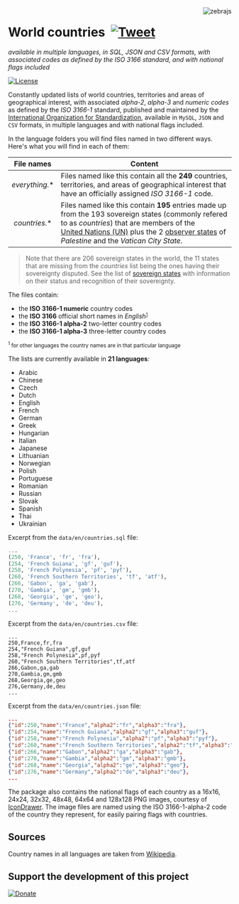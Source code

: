 <img src="https://raw.githubusercontent.com/stefangabos/zebrajs/master/docs/images/logo.png" alt="zebrajs" align="right">

# World countries &nbsp;[![Tweet](https://img.shields.io/twitter/url/http/shields.io.svg?style=social)](https://twitter.com/intent/tweet?text=Constantly%20updated%20lists%20of%20world%20countries%20and%20their%20ISO%203166%20codes,%20available%20in%20MySQL,%20JSON%20and%20CSV%20formats,%20in%20multiple%20languages%20and%20with%20national%20flags%20included&url=https://github.com/stefangabos/world_countries&via=stefangabos&hashtags=countries,flags,iso-3166)

*available in multiple languages, in SQL, JSON and CSV formats, with associated codes as defined by the ISO 3166 standard, and with national flags included*

[![License](https://img.shields.io/github/license/stefangabos/world_countries.svg)](https://github.com/stefangabos/world_countries/blob/master/LICENSE.md)

Constantly updated lists of world countries, territories and areas of geographical interest, with associated *alpha-2*, *alpha-3* and *numeric codes* as defined by the *ISO 3166-1* standard, published and maintained by the [International Organization for Standardization](https://www.iso.org/iso-3166-country-codes.html), available in `MySQL`, `JSON` and `CSV` formats, in multiple languages and with national flags included.

In the language folders you will find files named in two different ways. Here's what you will find in each of them:

|File names | Content |
|:---:|---
| <a name="everything"></a>*everything.** | Files named like this contain all the **249** countries, territories, and areas of geographical interest that have an officially assigned *ISO 3166-1* code.
| <a name="countries"></a>*countries.** | Files named like this contain **195** entries made up from the 193 sovereign states (commonly refered to as *countries*) that are members of the [United&nbsp;Nations (UN)](http://www.un.org/en/member-states/index.html) plus the 2 [observer states](https://en.wikipedia.org/wiki/United_Nations_General_Assembly_observers) of *Palestine* and the *Vatican City State*.

> Note that there are 206 sovereign states in the world, the 11 states that are missing from the *countries* list being the ones having their sovereignty disputed. See the list of [sovereign states](https://en.wikipedia.org/wiki/List_of_sovereign_states) with information on their status and recognition of their sovereignty.

The files contain:

- the **ISO 3166-1 numeric** country codes
- the **ISO 3166** official short names in *English*<small><sup>[1](#footnote)</sup></small>
- the **ISO 3166-1 alpha-2** two-letter country codes
- the **ISO 3166-1 alpha-3** three-letter country codes

<small><a name="footnote"><sup>1</sup></a> for other languages the country names are in that particular language</small>

The lists are currently available in **21 languages**:

- Arabic
- Chinese
- Czech
- Dutch
- English
- French
- German
- Greek
- Hungarian
- Italian
- Japanese
- Lithuanian
- Norwegian
- Polish
- Portuguese
- Romanian
- Russian
- Slovak
- Spanish
- Thai
- Ukrainian

Excerpt from the `data/en/countries.sql` file:

```sql
...
(250, 'France', 'fr', 'fra'),
(254, 'French Guiana', 'gf', 'guf'),
(258, 'French Polynesia', 'pf', 'pyf'),
(260, 'French Southern Territories', 'tf', 'atf'),
(266, 'Gabon', 'ga', 'gab'),
(270, 'Gambia', 'gm', 'gmb'),
(268, 'Georgia', 'ge', 'geo'),
(276, 'Germany', 'de', 'deu'),
...
```

Excerpt from the `data/en/countries.csv` file:

```csv
...
250,France,fr,fra
254,"French Guiana",gf,guf
258,"French Polynesia",pf,pyf
260,"French Southern Territories",tf,atf
266,Gabon,ga,gab
270,Gambia,gm,gmb
268,Georgia,ge,geo
276,Germany,de,deu
...
```

Excerpt from the `data/en/countries.json` file:

```json
...
{"id":250,"name":"France","alpha2":"fr","alpha3":"fra"},
{"id":254,"name":"French Guiana","alpha2":"gf","alpha3":"guf"},
{"id":258,"name":"French Polynesia","alpha2":"pf","alpha3":"pyf"},
{"id":260,"name":"French Southern Territories","alpha2":"tf","alpha3":"atf"},
{"id":266,"name":"Gabon","alpha2":"ga","alpha3":"gab"},
{"id":270,"name":"Gambia","alpha2":"gm","alpha3":"gmb"},
{"id":268,"name":"Georgia","alpha2":"ge","alpha3":"geo"},
{"id":276,"name":"Germany","alpha2":"de","alpha3":"deu"},
...
```

The package also contains the national flags of each country as a 16x16, 24x24, 32x32, 48x48, 64x64 and 128x128 PNG images, courtesy of [IconDrawer](http://icondrawer.com/free.php). The image files are named using the ISO 3166-1-alpha-2 code of the country they represent, for easily pairing flags with countries.

## Sources

Country names in all languages are taken from [Wikipedia](https://en.wikipedia.org/wiki/ISO_3166-1).

## Support the development of this project

[![Donate](https://www.paypalobjects.com/en_US/i/btn/btn_donate_LG.gif)](https://www.paypal.com/cgi-bin/webscr?cmd=_s-xclick&hosted_button_id=BPBPYP293BRLC)
